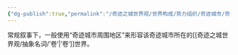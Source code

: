 ```yaml
---
{"dg-publish":true,"permalink":"/奇迹之城世界观/世界构成/势力组织/奇迹城市/奇迹城市/","dgPassFrontmatter":true}
---
```


常规叙事下，一般使用“奇迹城市周围地区”来形容该奇迹城市所在的[[奇迹之城世界观/抽象名词/’卷‘\|’卷‘]]世界。
